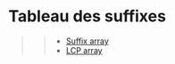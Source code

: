 # Tableau des suffixes

>> - [Suffix array](https://en.wikipedia.org/wiki/Suffix_array)
>> - [LCP array](https://en.wikipedia.org/wiki/LCP_array)